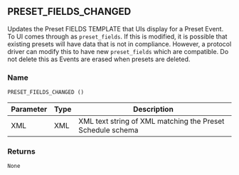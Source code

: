 ## PRESET\_FIELDS\_CHANGED

Updates the  Preset FIELDS TEMPLATE that UIs display for a Preset Event. To UI comes through as `preset_fields`.  If this is modified, it is possible that existing presets will have data that is not in compliance. However, a protocol driver can modify this to have new `preset_fields` which are compatible. Do not delete this as Events are erased when presets are deleted. 


### Name

`PRESET_FIELDS_CHANGED ()` 


| Parameter | Type | Description                                                |
| --------- | ---- | ---------------------------------------------------------- |
| XML       | XML  | XML text string of XML matching the Preset Schedule schema |

 

### Returns

`None`

